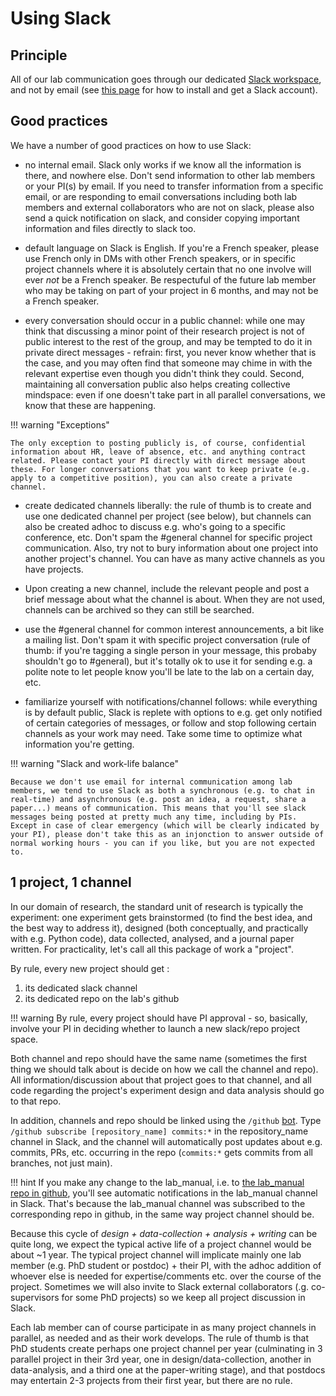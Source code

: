 # Using Slack


## Principle

All of our lab communication goes through our dedicated [Slack workspace](https://neuro-group-femto.slack.com), and not by email (see [this page](../../../becoming-a-lab-member/important-lab-accounts/) for how to install and get a Slack account). 

## Good practices

We have a number of good practices on how to use Slack: 

- no internal email. Slack only works if we know all the information is there, and nowhere else. Don't send information to other lab members or your PI(s) by email. If you need to transfer information from a specific email, or are responding to email conversations including both lab members and external collaborators who are not on slack, please also send a quick notification on slack, and consider copying important information and files directly to slack too.  

- default language on Slack is English. If you're a French speaker, please use French only in DMs with other French speakers, or in specific project channels where it is absolutely certain that no one involve will ever _not_ be a French speaker. Be respectuful of the future lab member who may be taking on part of your project in 6 months, and may not be a French speaker.  

- every conversation should occur in a public channel: while one may think that discussing a minor point of their research project is not of public interest to the rest of the group, and may be tempted to do it in private direct messages - refrain: first, you never know whether that is the case, and you may often find that someone may chime in with the relevant expertise even though you didn't think they could. Second, maintaining all conversation public also helps creating collective mindspace: even if one doesn't take part in all parallel conversations, we know that these are happening. 

!!! warning "Exceptions"

	The only exception to posting publicly is, of course, confidential information about HR, leave of absence, etc. and anything contract related. Please contact your PI directly with direct message about these. For longer conversations that you want to keep private (e.g. apply to a competitive position), you can also create a private channel. 

- create dedicated channels liberally: the rule of thumb is to create and use one dedicated channel per project (see below), but channels can also be created adhoc to discuss e.g. who's going to a specific conference, etc.  Don't spam the #general channel for specific project communication. Also, try not to bury information about one project into another project's channel. You can have as many active channels as you have projects. 

- Upon creating a new channel, include the relevant people and post a brief message about what the channel is about. When they are not used, channels can be archived so they can still be searched. 

- use the #general channel for common interest announcements, a bit like a mailing list. Don't spam it with specific project conversation (rule of thumb: if you're tagging a single person in your message, this probaby shouldn't go to #general), but it's totally ok to use it for sending e.g. a polite note to let people know you'll be late to the lab on a certain day, etc. 

- familiarize yourself with notifications/channel follows: while everything is by default public, Slack is replete with options to e.g. get only notified of certain categories of messages, or follow and stop following certain channels as your work may need. Take some time to optimize what information you're getting. 


!!! warning "Slack and work-life balance"

	Because we don't use email for internal communication among lab members, we tend to use Slack as both a synchronous (e.g. to chat in real-time) and asynchronous (e.g. post an idea, a request, share a paper...) means of communication. This means that you'll see slack messages being posted at pretty much any time, including by PIs. Except in case of clear emergency (which will be clearly indicated by your PI), please don't take this as an injonction to answer outside of normal working hours - you can if you like, but you are not expected to.

## 1 project, 1 channel

In our domain of research, the standard unit of research is typically the experiment: one experiment gets brainstormed (to find the best idea, and the best way to address it), designed (both conceptually, and practically with e.g. Python code), data collected, analysed, and a journal paper written. For practicality, let's call all this package of work a "project". 

By rule, every new project should get : 

1. its dedicated slack channel
2. its dedicated repo on the lab's github

!!! warning 
	By rule, every project should have PI approval - so, basically, involve your PI in deciding whether to launch a new slack/repo project space. 

Both channel and repo should have the same name (sometimes the first thing we should talk about is decide on how we call the channel and repo). All information/discussion about that project goes to that channel, and all code regarding the project's experiment design and data analysis should go to that repo. 

In addition, channels and repo should be linked using the `/github` [bot](https://slack.github.com/). Type  `/github subscribe [repository_name] commits:*` in the repository_name channel in Slack, and the channel will automatically post updates about e.g. commits, PRs, etc. occurring in the repo (`commits:*` gets commits from all branches, not just main). 

!!! hint
	If you make any change to the lab_manual, i.e. to [the lab_manual repo in github](./../../../about-this-manual/how-to-update-the-manual/), you'll see automatic notifications in the lab_manual channel in Slack. That's because the lab_manual channel was subscribed to the corresponding repo in github, in the same way project channel should be. 

Because this cycle of _design + data-collection + analysis + writing_ can be quite long, we expect the typical active life of a project channel would be about ~1 year. The typical project channel will implicate mainly one lab member (e.g. PhD student or postdoc) + their PI, with the adhoc addition of whoever else is needed for expertise/comments etc. over the course of the project. Sometimes we will also invite to Slack external collaborators (.g. co-supervisors for some PhD projects) so we keep all project discussion in Slack. 

Each lab member can of course participate in as many project channels in parallel, as needed and as their work develops. The rule of thumb is that PhD students create perhaps one project channel per year (culminating in 3 parallel project in their 3rd year, one in design/data-collection, another in data-analysis, and a third one at the paper-writing stage), and that postdocs may entertain 2-3 projects from their first year, but there are no rule. 


